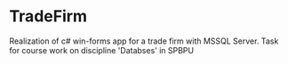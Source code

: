 # TradeFirm
Realization of c# win-forms app for a trade firm with MSSQL Server. Task for course work on discipline 'Databses' in SPBPU
